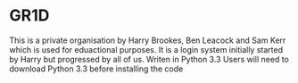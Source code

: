 # GR1D

This is a private organisation by Harry Brookes, Ben Leacock and Sam Kerr which is used for eduactional purposes. It is a login system initially started by Harry but progressed by all of us. Writen in Python 3.3 Users will need to download Python 3.3 before installing the code


